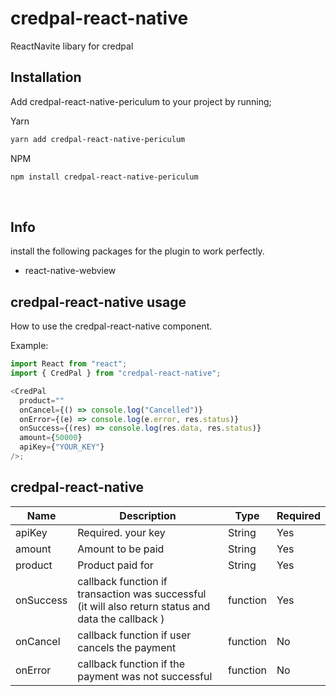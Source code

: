 # credpal-react-native

ReactNavite libary for credpal

## Installation

Add credpal-react-native-periculum to your project by running;

Yarn

```bash
yarn add credpal-react-native-periculum
```

NPM

```bash
npm install credpal-react-native-periculum
```

&nbsp;

## Info

install the following packages for the plugin to work perfectly.

- react-native-webview

## credpal-react-native usage

How to use the credpal-react-native component.

Example:

```javascript
import React from "react";
import { CredPal } from "credpal-react-native";

<CredPal
  product=""
  onCancel={() => console.log("Cancelled")}
  onError={(e) => console.log(e.error, res.status)}
  onSuccess={(res) => console.log(res.data, res.status)}
  amount={50000}
  apiKey={"YOUR_KEY"}
/>;
```

## credpal-react-native

| Name      | Description                                                                                         | Type     | Required |
| --------- | --------------------------------------------------------------------------------------------------- | -------- | -------- |
| apiKey    | Required. your key                                                                                  | String   | Yes      |
| amount    | Amount to be paid                                                                                   | String   | Yes      |
| product   | Product paid for                                                                                    | String   | Yes      |
| onSuccess | callback function if transaction was successful (it will also return status and data the callback ) | function | Yes      |
| onCancel  | callback function if user cancels the payment                                                       | function | No       |
| onError   | callback function if the payment was not successful                                                 | function | No       |

&nbsp;
&nbsp;
